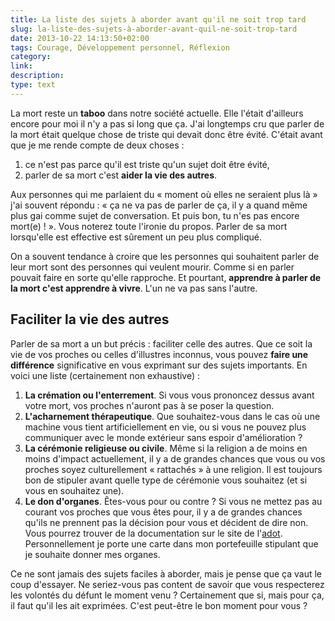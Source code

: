 ```yaml
---
title: La liste des sujets à aborder avant qu'il ne soit trop tard
slug: la-liste-des-sujets-à-aborder-avant-quil-ne-soit-trop-tard
date: 2013-10-22 14:13:50+02:00
tags: Courage, Développement personnel, Réflexion
category: 
link: 
description: 
type: text
---
```


La mort reste un __taboo__ dans notre société actuelle. Elle l'était d'ailleurs encore pour moi il n'y a pas si long que ça. J'ai longtemps cru que parler de la mort était quelque chose de triste qui devait donc être évité. C'était avant que je me rende compte de deux choses :

1. ce n'est pas parce qu'il est triste qu'un sujet doit être évité,
2. parler de sa mort c'est __aider la vie des autres__.

<!-- TEASER_END -->
Aux personnes qui me parlaient du « moment où elles ne seraient plus là » j'ai souvent répondu : « ça ne va pas de parler de ça, il y a quand même plus gai comme sujet de conversation. Et puis bon, tu n'es pas encore mort(e) ! ». Vous noterez toute l'ironie du propos. Parler de sa mort lorsqu'elle est effective est sûrement un peu plus compliqué.

On a souvent tendance à croire que les personnes qui souhaitent parler de leur mort sont des personnes qui veulent mourir. Comme si en parler pouvait faire en sorte qu'elle rapproche. Et pourtant, __apprendre à parler de la mort c'est apprendre à vivre__. L'un ne va pas sans l'autre.

## Faciliter la vie des autres

Parler de sa mort a un but précis : faciliter celle des autres. Que ce soit la vie de vos proches ou celles d'illustres inconnus, vous pouvez __faire une différence__ significative en vous exprimant sur des sujets importants. En voici une liste (certainement non exhaustive) :

1. __La crémation ou l'enterrement__. Si vous vous prononcez dessus avant votre mort, vos proches n'auront pas à se poser la question.
2. __L'acharnement thérapeutique__. Que souhaitez-vous dans le cas où une machine vous tient artificiellement en vie, ou si vous ne pouvez plus communiquer avec le monde extérieur sans espoir d'amélioration ?
3. __La cérémonie religieuse ou civile__. Même si la religion a de moins en moins d'impact actuellement, il y a de grandes chances que vous ou vos proches soyez culturellement « rattachés » à une religion. Il est toujours bon de stipuler avant quelle type de cérémonie vous souhaitez (et si vous en souhaitez une).
4. __Le don d'organes__. Êtes-vous pour ou contre ? Si vous ne mettez pas au courant vos proches que vous êtes pour, il y a de grandes chances qu'ils ne prennent pas la décision pour vous et décident de dire non. Vous pourrez trouver de la documentation sur le site de l'[adot](http://www.france-adot.org/). Personnellement je porte une carte dans mon portefeuille stipulant que je souhaite donner mes organes.

Ce ne sont jamais des sujets faciles à aborder, mais je pense que ça vaut le coup d'essayer. Ne seriez-vous pas content de savoir que vous respecterez les volontés du défunt le moment venu ? Certainement que si, mais pour ça, il faut qu'il les ait exprimées. C'est peut-être le bon moment pour vous ?


